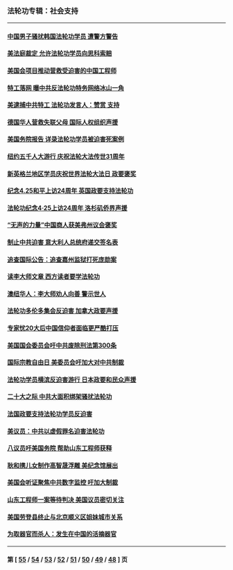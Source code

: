 ### 法轮功专辑：社会支持
---
#### [中国男子骚扰韩国法轮功学员 遭警方警告](../../pages/nf4386/n14033245.md?07200430) 
#### [美法庭裁定 允许法轮功学员向思科索赔](../../pages/nf4386/n14030620.md?07200430) 
#### [美国会项目推动营救受迫害的中国工程师](../../pages/nf4386/n14019887.md?07200430) 
#### [特工落网 曝中共反法轮功特务网络冰山一角](../../pages/nf4386/n14006412.md?07200430) 
#### [美逮捕中共特工 法轮功发言人：赞赏 支持](../../pages/nf4386/n14005107.md?07200430) 
#### [德国华人营救失联父母 国际人权组织声援](../../pages/nf4386/n14002019.md?07200430) 
#### [美国务院报告 详录法轮功学员被迫害死案例](../../pages/nf4386/n13997752.md?07200430) 
#### [纽约五千人大游行 庆祝法轮大法传世31周年](../../pages/nf4386/n13995110.md?07200430) 
#### [新英格兰地区学员庆祝世界法轮大法日 政要褒奖](../../pages/nf4386/n13990800.md?07200430) 
#### [纪念4.25和平上访24周年 英国政要支持法轮功](../../pages/nf4386/n13984057.md?07200430) 
#### [法轮功纪念4·25上访24周年 洛杉矶侨界声援](../../pages/nf4386/n13978796.md?07200430) 
#### [“无声的力量”中国商人获美弗州议会褒奖](../../pages/nf4386/n13941208.md?07200430) 
#### [制止中共迫害 意大利人总统府递交签名表](../../pages/nf4386/n13933726.md?07200430) 
#### [追查国际公告：追查嘉州监狱打死庞勋案](../../pages/nf4386/n13933461.md?07200430) 
#### [读李大师文章 西方读者要学法轮功](../../pages/nf4386/n13925142.md?07200430) 
#### [澳纽华人：李大师劝人向善 警示世人](../../pages/nf4386/n13924146.md?07200430) 
#### [法轮功多伦多集会反迫害 加拿大政要声援](../../pages/nf4386/n13881303.md?07200430) 
#### [专家忧20大后中国信仰者面临更严酷打压](../../pages/nf4386/n13874993.md?07200430) 
#### [美国国会委员会吁中共废除刑法第300条](../../pages/nf4386/n13868121.md?07200430) 
#### [国际宗教自由日 美委员会吁加大对中共制裁](../../pages/nf4386/n13855021.md?07200430) 
#### [法轮功学员横滨反迫害游行 日本政要和民众声援](../../pages/nf4386/n13847132.md?07200430) 
#### [二十大之际 中共大面积绑架骚扰法轮功](../../pages/nf4386/n13846381.md?07200430) 
#### [法国政要支持法轮功学员反迫害](../../pages/nf4386/n13841970.md?07200430) 
#### [美议员：中共以虚假罪名迫害法轮功](../../pages/nf4386/n13841083.md?07200430) 
#### [八议员吁美国务院 帮助山东工程师获释](../../pages/nf4386/n13836379.md?07200430) 
#### [耿和携儿女制作高智晟浮雕 美纪念馆展出](../../pages/nf4386/n13829624.md?07200430) 
#### [美国会听证聚焦中共数字监控 吁加大制裁](../../pages/nf4386/n13825083.md?07200430) 
#### [山东工程师一案等待判决 美国议员密切关注](../../pages/nf4386/n13815065.md?07200430) 
#### [美国劳登县终止与北京顺义区姐妹城市关系](../../pages/nf4386/n13811030.md?07200430) 
#### [为取器官而杀人：发生在中国的活摘器官](../../pages/nf4386/n13794731.md?07200430) 

---
#### 第 [ [55](./55.md?07200430) / [54](./54.md?07200430) / [53](./53.md?07200430) / [52](./52.md?07200430) / [51](./51.md?07200430) / [50](./50.md?07200430) / [49](./49.md?07200430) / [48](./48.md?07200430) ] 页
